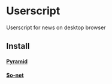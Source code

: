 # Userscript
 Userscript for news on desktop browser
## Install

#### [Pyramid](https://github.com/MurakumoIndustries/Userscript/raw/master/aga.user.js)

#### [So-net](https://github.com/MurakumoIndustries/Userscript/raw/master/aga_sonet.user.js)